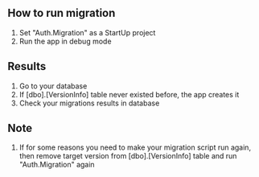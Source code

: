 ﻿## How to run migration
1. Set "Auth.Migration" as a StartUp project
2. Run the app in debug mode

## Results
1. Go to your database
2. If [dbo].[VersionInfo] table never existed before, the app creates it
3. Check your migrations results in database

## Note
1. If for some reasons you need to make your migration script run again, then
remove target version from [dbo].[VersionInfo] table and run "Auth.Migration" again
